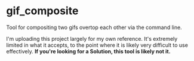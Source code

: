 # gif_composite

Tool for compositing two gifs overtop each other via the command line.

I'm uploading this project largely for my own reference.
It's extremely limited in what it accepts, to the point where it is likely very difficult to use effectively.
**If you're looking for a Solution, this tool is likely not it.**
